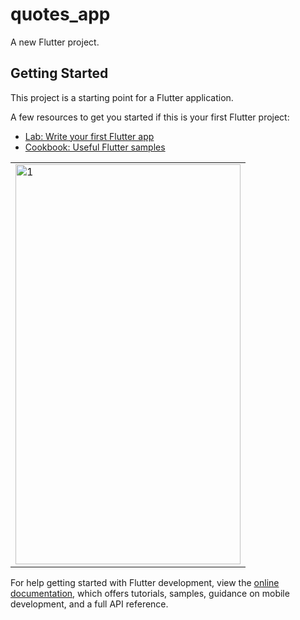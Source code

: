 # quotes_app

A new Flutter project.

## Getting Started

This project is a starting point for a Flutter application.

A few resources to get you started if this is your first Flutter project:

- [Lab: Write your first Flutter app](https://docs.flutter.dev/get-started/codelab)
- [Cookbook: Useful Flutter samples](https://docs.flutter.dev/cookbook)
<table>
  <tr>
    <td> <img src="lib/gif/quotes_App.gif"  alt="1" width = 360px height = 640px ></td>
  </tr>
</table>


For help getting started with Flutter development, view the
[online documentation](https://docs.flutter.dev/), which offers tutorials,
samples, guidance on mobile development, and a full API reference.
